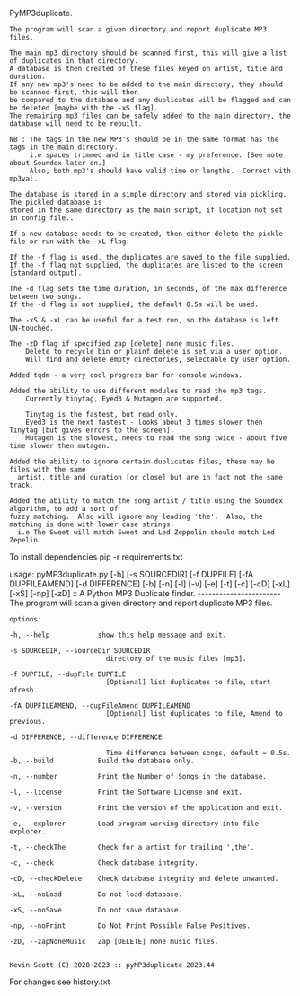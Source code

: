  PyMP3duplicate.

    The program will scan a given directory and report duplicate MP3 files.
    
    The main mp3 directory should be scanned first, this will give a list of duplicates in that directory.
    A database is then created of these files keyed on artist, title and duration.
    If any new mp3's need to be added to the main directory, they should be scanned first, this will then
    be compared to the database and any duplicates will be flagged and can be deleted [maybe with the -xS flag].
    The remaining mp3 files can be safely added to the main directory, the database will need to be rebuilt.
    
    NB : The tags in the new MP3's should be in the same format has the tags in the main directory.
         i.e spaces trimmed and in title case - my preference. [See note about Soundex later on.]
         Also, both mp3's should have valid time or lengths.  Correct with mp3val.
    
    The database is stored in a simple directory and stored via pickling.  The pickled database is
    stored in the same directory as the main script, if location not set in config file..
    
    If a new database needs to be created, then either delete the pickle file or run with the -xL flag.
    
    If the -f flag is used, the duplicates are saved to the file supplied.
    If the -f flag not supplied, the duplicates are listed to the screen [standard output].
    
    The -d flag sets the time duration, in seconds, of the max difference between two songs.
    If the -d flag is not supplied, the default 0.5s will be used.
    
    The -xS & -xL can be useful for a test run, so the database is left UN-touched.
    
    The -zD flag if specified zap [delete] none music files.
        Delete to recycle bin or plainf delete is set via a user option.
        Will find and delete empty directories, selectable by user option.
    
    Added tqdm - a very cool progress bar for console windows.
    
    Added the ability to use different modules to read the mp3 tags.
        Currently tinytag, Eyed3 & Mutagen are supported.
    
        Tinytag is the fastest, but read only.
        Eyed3 is the next fastest - looks about 3 times slower then Tinytag [but gives errors to the screen].
        Mutagen is the slowest, needs to read the song twice - about five time slower then mutagen.
    
    Added the ability to ignore certain duplicates files, these may be files with the same
      artist, title and duration [or close] but are in fact not the same track.
    
    Added the ability to match the song artist / title using the Soundex algorithm, to add a sort of
    fuzzy matching.  Also will ignore any leading 'the'.  Also, the matching is done with lower case strings.
      i.e The Sweet will match Sweet and Led Zeppelin should match Led Zepelin.

To install dependencies pip -r requirements.txt

usage: pyMP3duplicate.py [-h] [-s SOURCEDIR] [-f DUPFILE] [-fA DUPFILEAMEND] [-d DIFFERENCE] [-b] [-n] [-l] [-v] [-e] [-t] [-c] [-cD] [-xL] [-xS] [-np] [-zD]
::
    A Python MP3 Duplicate finder.
    -----------------------
    The program will scan a given directory and report duplicate MP3 files.

    options:
    
    -h, --help            show this help message and exit.
    
    -s SOURCEDIR, --sourceDir SOURCEDIR
                            directory of the music files [mp3].
    
    -f DUPFILE, --dupFile DUPFILE
                            [Optional] list duplicates to file, start afresh.
    
    -fA DUPFILEAMEND, --dupFileAmend DUPFILEAMEND
                            [Optional] list duplicates to file, Amend to previous.
    
    -d DIFFERENCE, --difference DIFFERENCE
    
                            Time difference between songs, default = 0.5s.
    -b, --build           Build the database only.
    
    -n, --number          Print the Number of Songs in the database.
    
    -l, --license         Print the Software License and exit.
    
    -v, --version         Print the version of the application and exit.
    
    -e, --explorer        Load program working directory into file explorer.
    
    -t, --checkThe        Check for a artist for trailing ',the'.
    
    -c, --check           Check database integrity.
    
    -cD, --checkDelete    Check database integrity and delete unwanted.
    
    -xL, --noLoad         Do not load database.
    
    -xS, --noSave         Do not save database.
    
    -np, --noPrint        Do Not Print Possible False Positives.
    
    -zD, --zapNoneMusic   Zap [DELETE] none music files.
    
    
    Kevin Scott (C) 2020-2023 :: pyMP3duplicate 2023.44

For changes see history.txt
